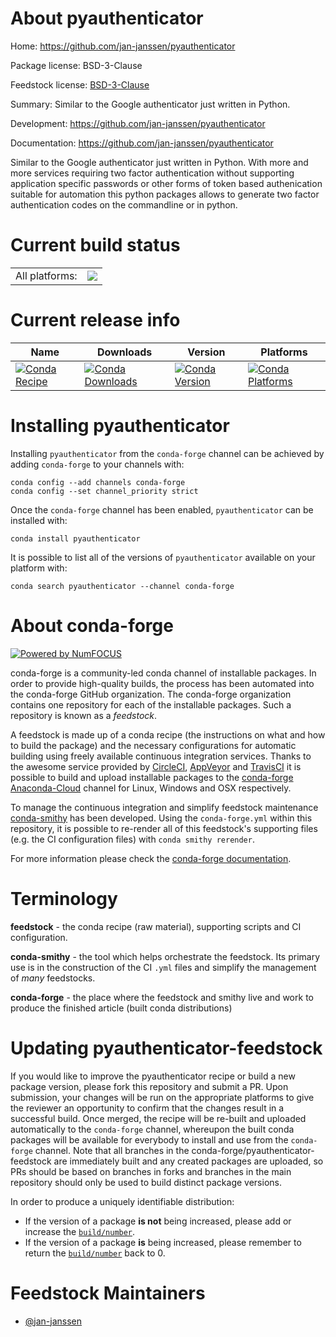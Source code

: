 About pyauthenticator
=====================

Home: https://github.com/jan-janssen/pyauthenticator

Package license: BSD-3-Clause

Feedstock license: [BSD-3-Clause](https://github.com/conda-forge/pyauthenticator-feedstock/blob/master/LICENSE.txt)

Summary: Similar to the Google authenticator just written in Python.

Development: https://github.com/jan-janssen/pyauthenticator

Documentation: https://github.com/jan-janssen/pyauthenticator

Similar to the Google authenticator just written in Python. With more
and more services requiring two factor authentication without
supporting application specific passwords or other forms of token
based authenication suitable for automation this python packages
allows to generate two factor authentication codes on the commandline
or in python.


Current build status
====================


<table><tr><td>All platforms:</td>
    <td>
      <a href="https://dev.azure.com/conda-forge/feedstock-builds/_build/latest?definitionId=12666&branchName=master">
        <img src="https://dev.azure.com/conda-forge/feedstock-builds/_apis/build/status/pyauthenticator-feedstock?branchName=master">
      </a>
    </td>
  </tr>
</table>

Current release info
====================

| Name | Downloads | Version | Platforms |
| --- | --- | --- | --- |
| [![Conda Recipe](https://img.shields.io/badge/recipe-pyauthenticator-green.svg)](https://anaconda.org/conda-forge/pyauthenticator) | [![Conda Downloads](https://img.shields.io/conda/dn/conda-forge/pyauthenticator.svg)](https://anaconda.org/conda-forge/pyauthenticator) | [![Conda Version](https://img.shields.io/conda/vn/conda-forge/pyauthenticator.svg)](https://anaconda.org/conda-forge/pyauthenticator) | [![Conda Platforms](https://img.shields.io/conda/pn/conda-forge/pyauthenticator.svg)](https://anaconda.org/conda-forge/pyauthenticator) |

Installing pyauthenticator
==========================

Installing `pyauthenticator` from the `conda-forge` channel can be achieved by adding `conda-forge` to your channels with:

```
conda config --add channels conda-forge
conda config --set channel_priority strict
```

Once the `conda-forge` channel has been enabled, `pyauthenticator` can be installed with:

```
conda install pyauthenticator
```

It is possible to list all of the versions of `pyauthenticator` available on your platform with:

```
conda search pyauthenticator --channel conda-forge
```


About conda-forge
=================

[![Powered by NumFOCUS](https://img.shields.io/badge/powered%20by-NumFOCUS-orange.svg?style=flat&colorA=E1523D&colorB=007D8A)](http://numfocus.org)

conda-forge is a community-led conda channel of installable packages.
In order to provide high-quality builds, the process has been automated into the
conda-forge GitHub organization. The conda-forge organization contains one repository
for each of the installable packages. Such a repository is known as a *feedstock*.

A feedstock is made up of a conda recipe (the instructions on what and how to build
the package) and the necessary configurations for automatic building using freely
available continuous integration services. Thanks to the awesome service provided by
[CircleCI](https://circleci.com/), [AppVeyor](https://www.appveyor.com/)
and [TravisCI](https://travis-ci.com/) it is possible to build and upload installable
packages to the [conda-forge](https://anaconda.org/conda-forge)
[Anaconda-Cloud](https://anaconda.org/) channel for Linux, Windows and OSX respectively.

To manage the continuous integration and simplify feedstock maintenance
[conda-smithy](https://github.com/conda-forge/conda-smithy) has been developed.
Using the ``conda-forge.yml`` within this repository, it is possible to re-render all of
this feedstock's supporting files (e.g. the CI configuration files) with ``conda smithy rerender``.

For more information please check the [conda-forge documentation](https://conda-forge.org/docs/).

Terminology
===========

**feedstock** - the conda recipe (raw material), supporting scripts and CI configuration.

**conda-smithy** - the tool which helps orchestrate the feedstock.
                   Its primary use is in the construction of the CI ``.yml`` files
                   and simplify the management of *many* feedstocks.

**conda-forge** - the place where the feedstock and smithy live and work to
                  produce the finished article (built conda distributions)


Updating pyauthenticator-feedstock
==================================

If you would like to improve the pyauthenticator recipe or build a new
package version, please fork this repository and submit a PR. Upon submission,
your changes will be run on the appropriate platforms to give the reviewer an
opportunity to confirm that the changes result in a successful build. Once
merged, the recipe will be re-built and uploaded automatically to the
`conda-forge` channel, whereupon the built conda packages will be available for
everybody to install and use from the `conda-forge` channel.
Note that all branches in the conda-forge/pyauthenticator-feedstock are
immediately built and any created packages are uploaded, so PRs should be based
on branches in forks and branches in the main repository should only be used to
build distinct package versions.

In order to produce a uniquely identifiable distribution:
 * If the version of a package **is not** being increased, please add or increase
   the [``build/number``](https://docs.conda.io/projects/conda-build/en/latest/resources/define-metadata.html#build-number-and-string).
 * If the version of a package **is** being increased, please remember to return
   the [``build/number``](https://docs.conda.io/projects/conda-build/en/latest/resources/define-metadata.html#build-number-and-string)
   back to 0.

Feedstock Maintainers
=====================

* [@jan-janssen](https://github.com/jan-janssen/)


